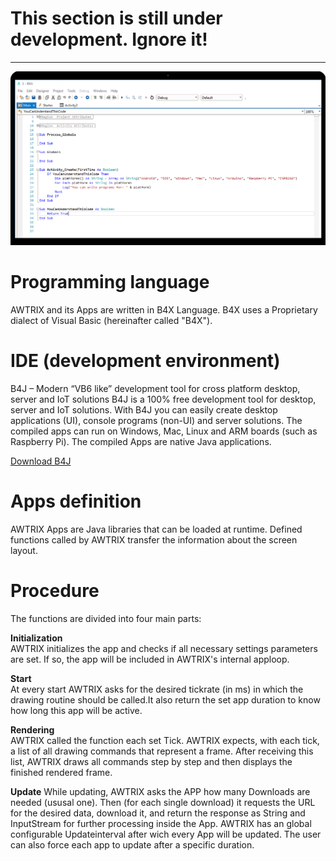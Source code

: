 # This section is still under development. Ignore it!
___
  
![image alt text](assets/code.png)

# Programming language  
AWTRIX and its Apps are written in B4X Language. 
B4X uses a Proprietary dialect of Visual Basic (hereinafter called "B4X").

# IDE (development environment)
B4J – Modern “VB6 like” development tool for cross platform desktop, server and IoT solutions B4J is a 100% free development tool for
desktop, server and IoT solutions. With B4J you can easily create desktop applications (UI), console programs (non-UI) and server solutions.
The compiled apps can run on Windows, Mac, Linux and ARM boards (such as Raspberry Pi). The compiled Apps are native Java applications.  
  
[Download B4J](https://www.b4x.com/b4j.html)


# Apps definition
AWTRIX Apps are Java libraries that can be loaded at runtime.
Defined functions called by AWTRIX transfer the information about the screen layout.

# Procedure 
The functions are divided into four main parts:  
  
**Initialization**  
AWTRIX initializes the app and checks if all necessary settings parameters are set. If so, the app will be included in AWTRIX's internal apploop.  

**Start**  
At every start AWTRIX asks for the desired tickrate (in ms) in which the drawing routine should be called.It also return the set app duration to know how long this app will be active.

**Rendering**  
AWTRIX called the function each set Tick.
AWTRIX expects, with each tick, a list of all drawing commands that represent a frame.
After receiving this list, AWTRIX draws all commands step by step and then displays the finished rendered frame.

**Update**
While updating, AWTRIX asks the APP how many Downloads are needed (ususal one). Then (for each single download) it requests the URL for the desired data, download it, and return the response as String and InputStream for further processing inside the App.
AWTRIX has an global configurable Updateinterval after wich every App will be updated. The user can also force each app to update after a specific duration.
